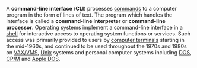 A **command-line interface** (**CLI**) processes [commands](https://en.wikipedia.org/wiki/Command_(computing) "Command (computing)") to a computer program in the form of lines of text. The program which handles the interface is called a **command-line interpreter** or **command-line processor**. Operating systems implement a command-line interface in a [shell](https://en.wikipedia.org/wiki/Shell_(computing) "Shell (computing)") for interactive access to operating system functions or services. Such access was primarily provided to users by [computer terminals](https://en.wikipedia.org/wiki/Computer_terminal "Computer terminal") starting in the mid-1960s, and continued to be used throughout the 1970s and 1980s on [VAX/VMS](https://en.wikipedia.org/wiki/OpenVMS "OpenVMS"), [Unix](https://en.wikipedia.org/wiki/Unix "Unix") systems and personal computer systems including [DOS](https://en.wikipedia.org/wiki/DOS "DOS"), [CP/M](https://en.wikipedia.org/wiki/CP/M "CP/M") and [Apple DOS](https://en.wikipedia.org/wiki/Apple_DOS "Apple DOS").